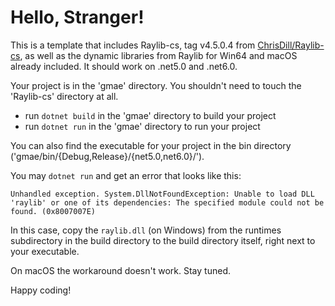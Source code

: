 # Hello, Stranger!

This is a template that includes Raylib-cs, tag v4.5.0.4 from
[ChrisDill/Raylib-cs](https://github.com/ChrisDill/Raylib-cs), as well as the dynamic libraries from
Raylib for Win64 and macOS already included. It should work on .net5.0 and .net6.0.

Your project is in the 'gmae' directory. You shouldn't need to touch the 'Raylib-cs' directory at
all.

- run `dotnet build` in the 'gmae' directory to build your project
- run `dotnet run` in the 'gmae' directory to run your project

You can also find the executable for your project in the bin directory
('gmae/bin/{Debug,Release}/{net5.0,net6.0}/').

You may `dotnet run` and get an error that looks like this:

```
Unhandled exception. System.DllNotFoundException: Unable to load DLL 'raylib' or one of its dependencies: The specified module could not be found. (0x8007007E)
```

In this case, copy the `raylib.dll` (on Windows) from the runtimes subdirectory in the build
directory to the build directory itself, right next to your executable.

On macOS the workaround doesn't work. Stay tuned.

Happy coding!
